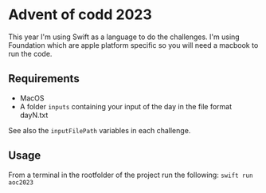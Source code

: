 # Advent of codd 2023
This year I'm using Swift as a language to do the challenges.
I'm using Foundation which are apple platform specific so you will need a macbook to run the code.


## Requirements
- MacOS
- A folder `inputs` containing your input of the day in the file format dayN.txt

See also the `inputFilePath` variables in each challenge.

## Usage

From a terminal in the rootfolder of the project run the following:
`swift run aoc2023`
